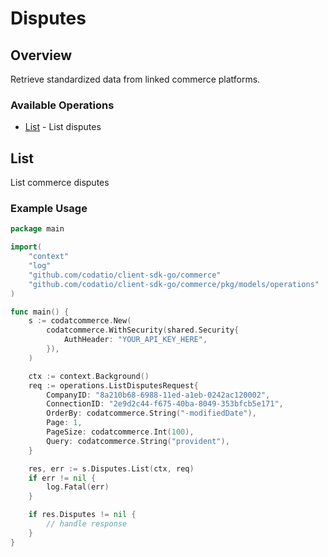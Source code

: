 # Disputes

## Overview

Retrieve standardized data from linked commerce platforms.

### Available Operations

* [List](#list) - List disputes

## List

List commerce disputes

### Example Usage

```go
package main

import(
	"context"
	"log"
	"github.com/codatio/client-sdk-go/commerce"
	"github.com/codatio/client-sdk-go/commerce/pkg/models/operations"
)

func main() {
    s := codatcommerce.New(
        codatcommerce.WithSecurity(shared.Security{
            AuthHeader: "YOUR_API_KEY_HERE",
        }),
    )

    ctx := context.Background()    
    req := operations.ListDisputesRequest{
        CompanyID: "8a210b68-6988-11ed-a1eb-0242ac120002",
        ConnectionID: "2e9d2c44-f675-40ba-8049-353bfcb5e171",
        OrderBy: codatcommerce.String("-modifiedDate"),
        Page: 1,
        PageSize: codatcommerce.Int(100),
        Query: codatcommerce.String("provident"),
    }

    res, err := s.Disputes.List(ctx, req)
    if err != nil {
        log.Fatal(err)
    }

    if res.Disputes != nil {
        // handle response
    }
}
```
